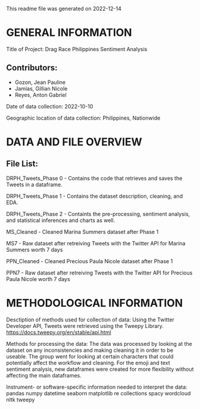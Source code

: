 This readme file was generated on 2022-12-14
 
# GENERAL INFORMATION
Title of Project: Drag Race Philippines Sentiment Analysis
 
## Contributors:
- Gozon, Jean Pauline
- Jamias, Gillian Nicole
- Reyes, Anton Gabriel
 
Date of data collection: 2022-10-10

Geographic location of data collection: Philippines, Nationwide
 
 
# DATA AND FILE OVERVIEW
## File List:
DRPH_Tweets_Phase 0 - Contains the code that retrieves and saves the Tweets in a dataframe.

DRPH_Tweets_Phase 1 - Contains the dataset description, cleaning, and EDA.

DRPH_Tweets_Phase 2 - Containts the pre-processing, sentiment analysis, and statistical inferences and charts as well. 

MS_Cleaned - Cleaned Marina Summers dataset after Phase 1

MS7 - Raw dataset after retreiving Tweets with the Twitter API for Marina Summers worth 7 days

PPN_Cleaned - Cleaned Precious Paula Nicole dataset after Phase 1

PPN7 - Raw dataset after retreiving Tweets with the Twitter API for Precious Paula Nicole worth 7 days
 
# METHODOLOGICAL INFORMATION
Desctiption of methods used for collection of data: Using the Twitter Developer API, Tweets were retrieved using the Tweepy Library. https://docs.tweepy.org/en/stable/api.html

Methods for processing the data: The data was processed by looking at the dataset on any inconsistencies and making cleaning it in order to be useable. The group went for looking at certain characters that could potentially affect the workflow and cleaning. For the emoji and text sentiment analysis, new dataframes were created for more flexibility without affecting the main dataframes.

Instrument- or software-specific information needed to interpret the data:
	pandas
	numpy
	datetime
	seaborn
	matplotlib
	re
	collections
	spacy
	wordcloud
	nltk
	tweepy
